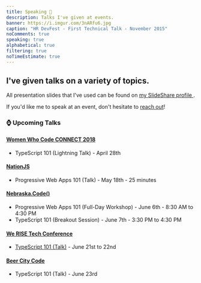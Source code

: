 ```yaml
---
title: Speaking 💬️
description: Talks I've given at events.
banner: https://i.imgur.com/3nARfu6.jpg
caption: "HR DevFest - First Technical Talk - November 2015"
noComments: true
speaking: true
alphabetical: true
filtering: true
noTimeEstimate: true
---
```


## I've given talks on a variety of topics.

All presentation slides that I've used can be found on <a href="//slideshare.net/fvcproductions" target="_blank" rel="noopener">my SlideShare profile <i class="fab fa-slideshare"></i></a>.

If you'd like me to speak at an event, don't hesitate to [reach out](/contact)!

### ⌚️ Upcoming Talks

#### [Women Who Code CONNECT 2018](//connect2018.womenwhocode.com/)

* TypeScript 101 (Lightning Talk) - April 28th

#### [NationJS](//nationjs.com/main/index)

* Progressive Web Apps 101 (Talk) - May 18th - 25 minutes

#### [Nebraska.Code()](//nebraskacode.amegala.com/Speakers/400)

* Progressive Web Apps 101 (Full-Day Workshop) - June 6th - 8:30 AM to 4:30 PM
* TypeScript 101 (Breakout Session) - June 7th - 3:30 PM to 4:30 PM

#### [We RISE Tech Conference](//twitter.com/WeRiseConf/status/971815420142419968)

* [TypeScript 101 (Talk)](//twitter.com/WeRiseConf/status/961650712361996288) - June 21st to 22nd

#### [Beer City Code](//beercitycode.com/)

* TypeScript 101 (Talk) - June 23rd
